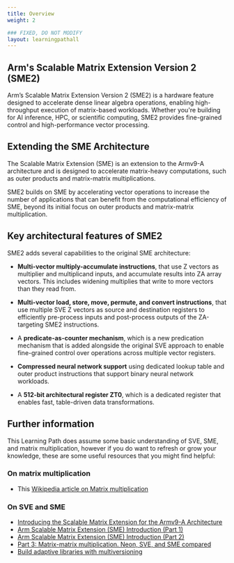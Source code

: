 ```yaml
---
title: Overview
weight: 2

### FIXED, DO NOT MODIFY
layout: learningpathall
---
```


## Arm's Scalable Matrix Extension Version 2 (SME2)

Arm’s Scalable Matrix Extension Version 2 (SME2) is a hardware feature designed to accelerate dense linear algebra operations, enabling high-throughput execution of matrix-based workloads. Whether you're building for AI inference, HPC, or scientific computing, SME2 provides fine-grained control and high-performance vector processing.


## Extending the SME Architecture

The Scalable Matrix Extension (SME) is an extension to the Armv9-A architecture and is designed to accelerate matrix-heavy computations, such as outer products and matrix-matrix multiplications. 

SME2 builds on SME by accelerating vector operations to increase the number of applications that can benefit from the computational efficiency of SME, beyond its initial focus on outer products and matrix-matrix multiplication.

## Key architectural features of SME2

SME2 adds several capabilities to the original SME architecture:

* **Multi-vector multiply-accumulate instructions**, that use Z vectors as multiplier and multiplicand inputs, and accumulate results into ZA array vectors. This includes widening multiplies that write to more vectors than they read from.

* **Multi-vector load, store, move, permute, and convert instructions**, that use multiple SVE Z vectors as source and destination registers to efficiently pre-process inputs and post-process outputs of the ZA-targeting SME2 instructions.

* A **predicate-as-counter mechanism**, which is a new predication mechanism that is added alongside the original SVE approach to enable fine-grained control over operations across multiple vector registers.

* **Compressed neural network support** using dedicated lookup table and outer product instructions that support binary neural network workloads.

* A **512-bit architectural register ZT0**, which is a dedicated register that enables fast, table-driven data transformations.

## Further information

This Learning Path does assume some basic understanding of SVE, SME, and matrix multiplication, however if you do want to refresh or grow your knowledge, these are some useful resources that you might find helpful: 

### On matrix multiplication 

- This [Wikipedia article on Matrix multiplication](https://en.wikipedia.org/wiki/Matrix_multiplication)

### On SVE and SME

- [Introducing the Scalable Matrix Extension for the Armv9-A Architecture](https://community.arm.com/arm-community-blogs/b/architectures-and-processors-blog/posts/scalable-matrix-extension-armv9-a-architecture)
- [Arm Scalable Matrix Extension (SME) Introduction (Part 1)](https://community.arm.com/arm-community-blogs/b/architectures-and-processors-blog/posts/arm-scalable-matrix-extension-introduction)
- [Arm Scalable Matrix Extension (SME) Introduction (Part 2)](https://community.arm.com/arm-community-blogs/b/architectures-and-processors-blog/posts/arm-scalable-matrix-extension-introduction-p2)
- [Part 3: Matrix-matrix multiplication. Neon, SVE, and SME compared](https://community.arm.com/arm-community-blogs/b/architectures-and-processors-blog/posts/.matrix-matrix-multiplication-neon-sve-and-sme-compared)
- [Build adaptive libraries with multiversioning](https://learn.arm.com/learning-paths/cross-platform/function-multiversioning/)